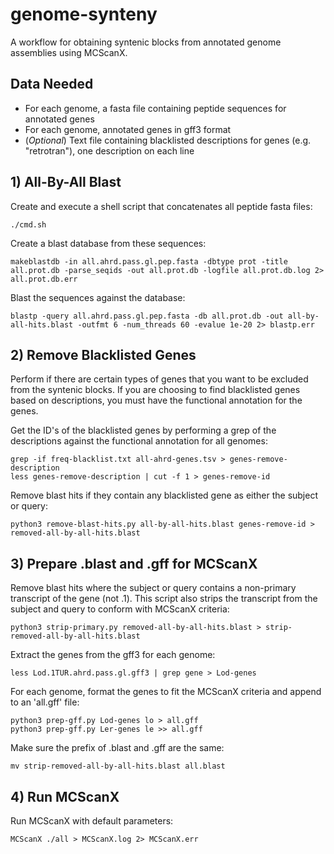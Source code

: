 # genome-synteny
A workflow for obtaining syntenic blocks from annotated genome assemblies using MCScanX.
## Data Needed
- For each genome, a fasta file containing peptide sequences for annotated genes 
- For each genome, annotated genes in gff3 format
- (_Optional_) Text file containing blacklisted descriptions for genes (e.g. "retrotran"), one description on each line

## 1) All-By-All Blast
Create and execute a shell script that concatenates all peptide fasta files:
```
./cmd.sh
```

Create a blast database from these sequences:
```
makeblastdb -in all.ahrd.pass.gl.pep.fasta -dbtype prot -title all.prot.db -parse_seqids -out all.prot.db -logfile all.prot.db.log 2> all.prot.db.err
```

Blast the sequences against the database:
```
blastp -query all.ahrd.pass.gl.pep.fasta -db all.prot.db -out all-by-all-hits.blast -outfmt 6 -num_threads 60 -evalue 1e-20 2> blastp.err
```

## 2) Remove Blacklisted Genes
Perform if there are certain types of genes that you want to be excluded from the syntenic blocks. If you are choosing to find blacklisted genes based on descriptions, you must have the functional annotation for the genes. 

Get the ID's of the blacklisted genes by performing a grep of the descriptions against the functional annotation for all genomes:
```
grep -if freq-blacklist.txt all-ahrd-genes.tsv > genes-remove-description
less genes-remove-description | cut -f 1 > genes-remove-id
```

Remove blast hits if they contain any blacklisted gene as either the subject or query:
```
python3 remove-blast-hits.py all-by-all-hits.blast genes-remove-id > removed-all-by-all-hits.blast
```

## 3) Prepare .blast and .gff for MCScanX
Remove blast hits where the subject or query contains a non-primary transcript of the gene (not .1). This script also strips the transcript from the subject and query to conform with MCScanX criteria:
```
python3 strip-primary.py removed-all-by-all-hits.blast > strip-removed-all-by-all-hits.blast
```

Extract the genes from the gff3 for each genome:
```
less Lod.1TUR.ahrd.pass.gl.gff3 | grep gene > Lod-genes
```
For each genome, format the genes to fit the MCScanX criteria and append to an 'all.gff' file: 
```
python3 prep-gff.py Lod-genes lo > all.gff
python3 prep-gff.py Ler-genes le >> all.gff
```

Make sure the prefix of .blast and .gff are the same:
```
mv strip-removed-all-by-all-hits.blast all.blast
```

## 4) Run MCScanX
Run MCScanX with default parameters:
```
MCScanX ./all > MCScanX.log 2> MCScanX.err
```


